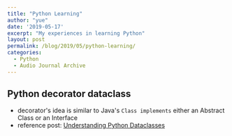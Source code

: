 ```yaml
---
title: "Python Learning"
author: "yue"
date: '2019-05-17'
excerpt: "My experiences in learning Python"
layout: post
permalink: /blog/2019/05/python-learning/
categories:
  - Python
  - Audio Journal Archive
---
```




<!--- {% include image.html url="/images/kameron-michaels.jpg" caption="Kameron Michaels isn't quite sure what's happening below, but she's certainly a little revolted at the sight." width=410 align="right" %} --->

## Python decorator dataclass
- decorator's idea is similar to Java's `Class implements` either an Abstract Class or an Interface
- reference post: [Understanding Python Dataclasses](https://medium.com/mindorks/understanding-python-dataclasses-part-1-c3ccd4355c34)



